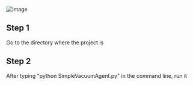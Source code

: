 ![image](https://user-images.githubusercontent.com/65414904/115275109-13fe0b00-a14a-11eb-847d-eca151876ee2.png)


## Step 1 
Go to the directory where the project is

## Step 2
After typing "python SimpleVacuumAgent.py" in the command line, run it
